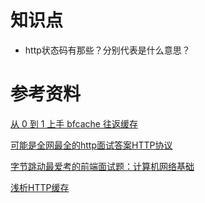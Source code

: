 # 知识点

- http状态码有那些？分别代表是什么意思？

# 参考资料

[从 0 到 1 上手 bfcache 往返缓存](https://mp.weixin.qq.com/s/eAxooCtufmua4nDnBCpshQ)

[可能是全网最全的http面试答案HTTP协议](https://juejin.cn/post/6844903865410650126)

[字节跳动最爱考的前端面试题：计算机网络基础](https://mp.weixin.qq.com/s/v3U8CnI59JQsn-dbV3JyFA)

[浅析HTTP缓存](https://mp.weixin.qq.com/s/dt1_TrjgAwRxz73vqeACiw)